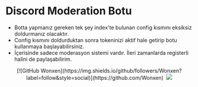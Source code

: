 # Discord Moderation Botu

- Botta yapmanız gereken tek şey index'te bulunan config kısmını eksiksiz doldurmanız olacaktır.
- Config kısmını doldurduktan sonra tokeninizi aktif hale getirip botu kullanmaya başlayabilirsiniz.
- İçerisinde sadece moderasyon sistemi vardır. İleri zamanlarda registerli halini de paylaşabilirim.

<p align="center">
  [![GitHub Wonxen](https://img.shields.io/github/followers/Wonxen?label=follow&style=social)](https://github.com/Wonxen)&nbsp;
  <a href="https://discord.com/users/545976310342746152"><img src="https://img.shields.io/badge/discord%20-7289DA.svg?&style=for-the-badge&logo=discord&logoColor=white"></a>
</p>
